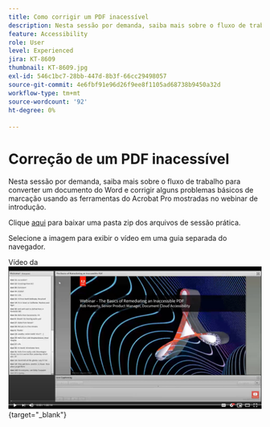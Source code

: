 ```yaml
---
title: Como corrigir um PDF inacessível
description: Nesta sessão por demanda, saiba mais sobre o fluxo de trabalho para converter um documento do Word e corrigir alguns problemas básicos de marcação usando as ferramentas do Acrobat Pro mostradas no webinar de introdução
feature: Accessibility
role: User
level: Experienced
jira: KT-8609
thumbnail: KT-8609.jpg
exl-id: 546c1bc7-28bb-447d-8b3f-66cc29498057
source-git-commit: 4e6fbf91e96d26f9ee8f1105ad68738b9450a32d
workflow-type: tm+mt
source-wordcount: '92'
ht-degree: 0%

---
```


# Correção de um PDF inacessível

Nesta sessão por demanda, saiba mais sobre o fluxo de trabalho para converter um documento do Word e corrigir alguns problemas básicos de marcação usando as ferramentas do Acrobat Pro mostradas no webinar de introdução.

Clique [aqui](../assets/accessibilitysession2.zip) para baixar uma pasta zip dos arquivos de sessão prática.

Selecione a imagem para exibir o vídeo em uma guia separada do navegador.

Vídeo da [![Sessão 2](../assets/Accessibilitysession2_YT.png)](https://youtu.be/eT2IFNszNuk){target="_blank"}
